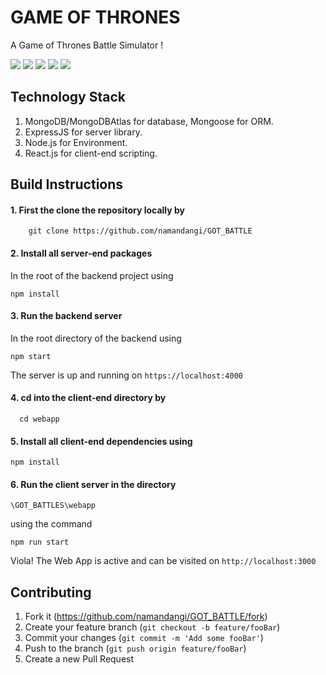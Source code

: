 # GAME OF THRONES

A Game of Thrones Battle Simulator !

![](https://github.com/namandangi/GOT_BATTLE/blob/master/public/docs/landing.png)
![](https://github.com/namandangi/GOT_BATTLE/blob/master/public/docs/battleCount.jpg)
![](https://github.com/namandangi/GOT_BATTLE/blob/master/public/docs/battleList.jpg)
![](https://github.com/namandangi/GOT_BATTLE/blob/master/public/docs/battleInfo.jpg)
![](https://github.com/namandangi/GOT_BATTLE/blob/master/public/docs/battleResult.png)

## Technology Stack

1.  MongoDB/MongoDBAtlas for database, Mongoose for ORM.
2.  ExpressJS for server library.
3.  Node.js for Environment.
4.  React.js for client-end scripting.

## Build Instructions 
 
 #### 1. First the clone the repository locally by 
  ```
      git clone https://github.com/namandangi/GOT_BATTLE
  ```
 #### 2. Install all server-end packages 
 
   In the root of the backend project using
  ```
  npm install
  ```
 #### 3. Run the backend server
 
   In the root directory of the backend using 
   ```
   npm start
   ```
   The server is up and running on ```https://localhost:4000 ```
   
#### 4. cd into the client-end directory by
```
  cd webapp
```
#### 5. Install all client-end dependencies using
```
npm install
```
#### 6. Run the client server in the directory

 ```
 \GOT_BATTLES\webapp
 ```
 using the command 
 ```
 npm run start
 ```
 Viola! The Web App is active and can be visited on ```http://localhost:3000```
 
 ## Contributing
  
   1. Fork it (https://github.com/namandangi/GOT_BATTLE/fork)
   2. Create your feature branch  (```git checkout -b feature/fooBar```)
   3. Commit your changes (```git commit -m 'Add some fooBar'```)
   4. Push to the branch (```git push origin feature/fooBar```)
   5. Create a new Pull Request
  

